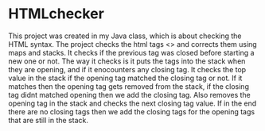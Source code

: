 # HTMLchecker
This project was created in my Java class, which is about checking the HTML syntax. The project checks the html tags <> and corrects them using maps and stacks. It checks if the previous tag was closed before starting a new one or not. The way it checks is it puts the tags into the stack when they are opening, and if it enocounters any closing tag. It checks the top value in the stack if the opening tag matched the closing tag or not. If it matches then the opening tag gets removed from the stack, if the closing tag didnt matched opening then we add the closing tag. Also removes the opening tag in the stack and checks the next closing tag value. 
If in the end there are no closing tags then we add the closing tags for the opening tags that are still in the stack.

